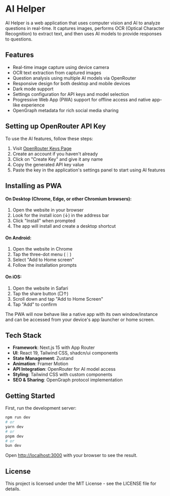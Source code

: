 # AI Helper

AI Helper is a web application that uses computer vision and AI to analyze questions in real-time. It captures images, performs OCR (Optical Character Recognition) to extract text, and then uses AI models to provide responses to questions.

## Features

- Real-time image capture using device camera
- OCR text extraction from captured images
- Question analysis using multiple AI models via OpenRouter
- Responsive design for both desktop and mobile devices
- Dark mode support
- Settings configuration for API keys and model selection
- Progressive Web App (PWA) support for offline access and native app-like experience
- OpenGraph metadata for rich social media sharing

## Setting up OpenRouter API Key

To use the AI features, follow these steps:

1. Visit [OpenRouter Keys Page](https://openrouter.ai/keys)
2. Create an account if you haven't already
3. Click on "Create Key" and give it any name
4. Copy the generated API key value
5. Paste the key in the application's settings panel to start using AI features

## Installing as PWA

#### On Desktop (Chrome, Edge, or other Chromium browsers):

1. Open the website in your browser
2. Look for the install icon (↓) in the address bar
3. Click "Install" when prompted
4. The app will install and create a desktop shortcut

#### On Android:

1. Open the website in Chrome
2. Tap the three-dot menu (⋮)
3. Select "Add to Home screen"
4. Follow the installation prompts

#### On iOS:

1. Open the website in Safari
2. Tap the share button (□↑)
3. Scroll down and tap "Add to Home Screen"
4. Tap "Add" to confirm

The PWA will now behave like a native app with its own window/instance and can be accessed from your device's app launcher or home screen.

## Tech Stack

- **Framework**: Next.js 15 with App Router
- **UI**: React 19, Tailwind CSS, shadcn/ui components
- **State Management**: Zustand
- **Animation**: Framer Motion
- **API Integration**: OpenRouter for AI model access
- **Styling**: Tailwind CSS with custom components
- **SEO & Sharing**: OpenGraph protocol implementation

## Getting Started

First, run the development server:

```bash
npm run dev
# or
yarn dev
# or
pnpm dev
# or
bun dev
```

Open [http://localhost:3000](http://localhost:3000) with your browser to see the result.

## License

This project is licensed under the MIT License - see the LICENSE file for details.
